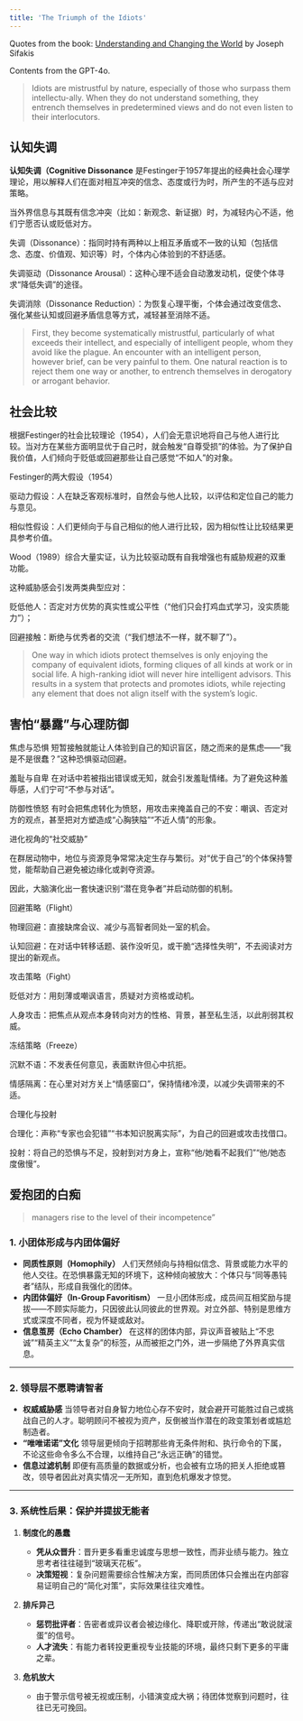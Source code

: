 ```yaml
---
title: 'The Triumph of the Idiots'
---
```


Quotes from the book: [Understanding and Changing the World](https://www.goodreads.com/book/show/95940169-understanding-and-changing-the-world) by Joseph Sifakis

Contents from the GPT-4o.

> Idiots are mistrustful by nature, especially of those who surpass them intellectu-ally. When they do not understand something, they entrench themselves in predetermined views and do not even listen to their interlocutors.

## 认知失调

**认知失调（Cognitive Dissonance** 是Festinger于1957年提出的经典社会心理学理论，用以解释人们在面对相互冲突的信念、态度或行为时，所产生的不适与应对策略。

当外界信息与其既有信念冲突（比如：新观念、新证据）时，为减轻内心不适，他们宁愿否认或贬低对方。

失调（Dissonance）：指同时持有两种以上相互矛盾或不一致的认知（包括信念、态度、价值观、知识等）时，个体内心体验到的不舒适感。

失调驱动（Dissonance Arousal）：这种心理不适会自动激发动机，促使个体寻求“降低失调”的途径。

失调消除（Dissonance Reduction）：为恢复心理平衡，个体会通过改变信念、强化某些认知或回避矛盾信息等方式，减轻甚至消除不适。


> First, they become systematically mistrustful, particularly of what exceeds their intellect, and especially of intelligent people, whom they avoid like the plague. An encounter with an intelligent person, however brief, can be very painful to them. One natural reaction is to reject them one way or another, to entrench themselves in derogatory or arrogant behavior.

## 社会比较

根据Festinger的社会比较理论（1954），人们会无意识地将自己与他人进行比较。当对方在某些方面明显优于自己时，就会触发“自尊受损”的体验。为了保护自我价值，人们倾向于贬低或回避那些让自己感觉“不如人”的对象。

Festinger的两大假设（1954）

驱动力假设：人在缺乏客观标准时，自然会与他人比较，以评估和定位自己的能力与意见。

相似性假设：人们更倾向于与自己相似的他人进行比较，因为相似性让比较结果更具参考价值。

Wood（1989）综合大量实证，认为比较驱动既有自我增强也有威胁规避的双重功能。

这种威胁感会引发两类典型应对：

贬低他人：否定对方优势的真实性或公平性（“他们只会打鸡血式学习，没实质能力”）；

回避接触：断绝与优秀者的交流（“我们想法不一样，就不聊了”）。


> One way in which idiots protect themselves is only enjoying the company of equivalent idiots, forming cliques of all kinds at work or in social life. A high-ranking idiot will never hire intelligent advisors. This results in a system that protects and promotes idiots, while rejecting any element that does not align itself with the system’s logic.


## 害怕“暴露”与心理防御


焦虑与恐惧
短暂接触就能让人体验到自己的知识盲区，随之而来的是焦虑——“我是不是很蠢？”这种恐惧驱动回避。

羞耻与自卑
在对话中若被指出错误或无知，就会引发羞耻情绪。为了避免这种羞辱感，人们宁可“不参与对话”。

防御性愤怒
有时会把焦虑转化为愤怒，用攻击来掩盖自己的不安：嘲讽、否定对方的观点，甚至把对方塑造成“心胸狭隘”“不近人情”的形象。

进化视角的“社交威胁”

在群居动物中，地位与资源竞争常常决定生存与繁衍。对“优于自己”的个体保持警觉，能帮助自己避免被边缘化或剥夺资源。

因此，大脑演化出一套快速识别“潜在竞争者”并启动防御的机制。

回避策略（Flight）

物理回避：直接缺席会议、减少与高智者同处一室的机会。

认知回避：在对话中转移话题、装作没听见，或干脆“选择性失明”，不去阅读对方提出的新观点。

攻击策略（Fight）

贬低对方：用刻薄或嘲讽语言，质疑对方资格或动机。

人身攻击：把焦点从观点本身转向对方的性格、背景，甚至私生活，以此削弱其权威。

冻结策略（Freeze）

沉默不语：不发表任何意见，表面默许但心中抗拒。

情感隔离：在心里对对方关上“情感窗口”，保持情绪冷漠，以减少失调带来的不适。

合理化与投射

合理化：声称“专家也会犯错”“书本知识脱离实际”，为自己的回避或攻击找借口。

投射：将自己的恐惧与不足，投射到对方身上，宣称“他/她看不起我们”“他/她态度傲慢”。

## 爱抱团的白痴

> managers rise to the level of their incompetence”

### 1. 小团体形成与内团体偏好

* **同质性原则（Homophily）**
  人们天然倾向与持相似信念、背景或能力水平的他人交往。在恐惧暴露无知的环境下，这种倾向被放大：个体只与“同等愚钝者”结队，形成自我强化的团体。
* **内团体偏好（In-Group Favoritism）**
  一旦小团体形成，成员间互相奖励与提拔——不顾实际能力，只因彼此认同彼此的世界观。对立外部、特别是思维方式或深度不同者，视为怀疑或敌对。
* **信息茧房（Echo Chamber）**
  在这样的团体内部，异议声音被贴上“不忠诚”“精英主义”“太复杂”的标签，从而被拒之门外，进一步隔绝了外界真实信息。

---

### 2. 领导层不愿聘请智者

* **权威威胁感**
  当领导者对自身智力地位心存不安时，就会避开可能胜过自己或挑战自己的人才。聪明顾问不被视为资产，反倒被当作潜在的政变策划者或尴尬制造者。
* **“唯唯诺诺”文化**
  领导层更倾向于招聘那些肯无条件附和、执行命令的下属，不论这些命令多么不合理，以维持自己“永远正确”的错觉。
* **信息过滤机制**
  即便有高质量的数据或分析，也会被有立场的把关人拒绝或篡改，领导者因此对真实情况一无所知，直到危机爆发才惊觉。

---

### 3. 系统性后果：保护并提拔无能者

1. **制度化的愚蠢**

   * **凭从众晋升**：晋升更多看重忠诚度与思想一致性，而非业绩与能力。独立思考者往往碰到“玻璃天花板”。
   * **决策短视**：复杂问题需要综合性解决方案，而同质团体只会推出在内部容易证明自己的“简化对策”，实际效果往往灾难性。
2. **排斥异己**

   * **惩罚批评者**：告密者或异议者会被边缘化、降职或开除，传递出“敢说就滚蛋”的信号。
   * **人才流失**：有能力者转投更重视专业技能的环境，最终只剩下更多的平庸之辈。
3. **危机放大**

   * 由于警示信号被无视或压制，小错演变成大祸；待团体觉察到问题时，往往已无可挽回。

